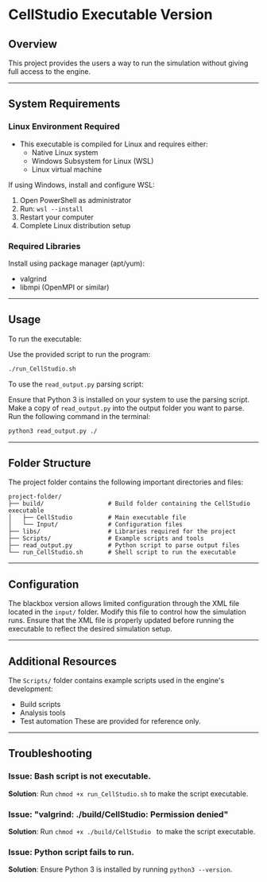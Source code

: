 # CellStudio Executable Version

## Overview
This project provides the users a way to run the simulation without giving full access to the engine.

---

## System Requirements
### Linux Environment Required
- This executable is compiled for Linux and requires either:
  - Native Linux system
  - Windows Subsystem for Linux (WSL)
  - Linux virtual machine

If using Windows, install and configure WSL:
1. Open PowerShell as administrator
2. Run: `wsl --install`
3. Restart your computer
4. Complete Linux distribution setup

### Required Libraries
Install using package manager (apt/yum):
- valgrind
- libmpi (OpenMPI or similar)

---

## Usage
To run the executable:

Use the provided script to run the program:

```sh
./run_CellStudio.sh
```

To use the `read_output.py` parsing script:

Ensure that Python 3 is installed on your system to use the parsing script.
Make a copy of `read_output.py` into the output folder you want to parse.
Run the following command in the terminal:

```sh
python3 read_output.py ./
```

---

## Folder Structure
The project folder contains the following important directories and files:

```
project-folder/
├── build/                  # Build folder containing the CellStudio executable
│   ├── CellStudio          # Main executable file
│   └── Input/              # Configuration files
├── libs/                   # Libraries required for the project
├── Scripts/                # Example scripts and tools
├── read_output.py          # Python script to parse output files
└── run_CellStudio.sh       # Shell script to run the executable
```

---

## Configuration
The blackbox version allows limited configuration through the XML file located in the `input/` folder. Modify this file to control how the simulation runs.
Ensure that the XML file is properly updated before running the executable to reflect the desired simulation setup.

---

## Additional Resources
The `Scripts/` folder contains example scripts used in the engine's development:
- Build scripts
- Analysis tools
- Test automation
These are provided for reference only.

---

## Troubleshooting
### Issue: Bash script is not executable.
**Solution**: Run `chmod +x run_CellStudio.sh` to make the script executable.

### Issue: "valgrind: ./build/CellStudio: Permission denied"
**Solution**: Run `chmod +x ./build/CellStudio ` to make the script executable.

### Issue: Python script fails to run.
**Solution**: Ensure Python 3 is installed by running `python3 --version`.

